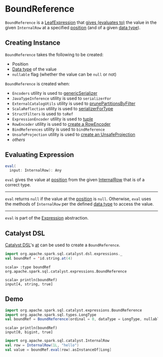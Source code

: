# BoundReference

`BoundReference` is a [LeafExpression](Expression.md#LeafExpression) that [gives (evaluates to)](#eval) the value in the given `InternalRow` at a specified [position](#ordinal) (and of a given [data type](#dataType)).

## Creating Instance

`BoundReference` takes the following to be created:

* <span id="ordinal"> Position
* <span id="dataType"> [Data type](../types/DataType.md) of the value
* <span id="nullable"> `nullable` flag (whether the value can be `null` or not)

`BoundReference` is created when:

* `Encoders` utility is used to [genericSerializer](../Encoders.md#genericSerializer)
* `JavaTypeInference` utility is used to `serializerFor`
* `ExternalCatalogUtils` utility is used to [prunePartitionsByFilter](../ExternalCatalogUtils.md#prunePartitionsByFilter)
* `ScalaReflection` utility is used to [serializerForType](../ScalaReflection.md#serializerForType)
* `StructFilters` is used to `toRef`
* `ExpressionEncoder` utility is used to [tuple](../ExpressionEncoder.md#tuple)
* `RowEncoder` utility is used to [create a RowEncoder](../RowEncoder.md#apply)
* `BindReferences` utility is used to `bindReference`
* `UnsafeProjection` utility is used to [create an UnsafeProjection](UnsafeProjection.md#create)
* _others_

## <span id="eval"> Evaluating Expression

```scala
eval(
  input: InternalRow): Any
```

`eval` gives the value at [position](#ordinal) from the given [InternalRow](../InternalRow.md) that is of a correct type.

---

`eval` returns `null` if the value at the [position](#ordinal) is `null`. Otherwise, `eval` uses the methods of `InternalRow` per the defined [data type](#dataType) to access the value.

---

`eval` is part of the [Expression](Expression.md#eval) abstraction.

## <span id="catalyst-dsl"><span id="at"> Catalyst DSL

[Catalyst DSL](../catalyst-dsl/index.md)'s [at](../catalyst-dsl/index.md#at) can be used to create a `BoundReference`.

```scala
import org.apache.spark.sql.catalyst.dsl.expressions._
val boundRef = 'id.string.at(4)
```

```text
scala> :type boundRef
org.apache.spark.sql.catalyst.expressions.BoundReference

scala> println(boundRef)
input[4, string, true]
```

## Demo

```scala
import org.apache.spark.sql.catalyst.expressions.BoundReference
import org.apache.spark.sql.types.LongType
val boundRef = BoundReference(ordinal = 0, dataType = LongType, nullable = true)
```

```text
scala> println(boundRef)
input[0, bigint, true]
```

```scala
import org.apache.spark.sql.catalyst.InternalRow
val row = InternalRow(1L, "hello")
val value = boundRef.eval(row).asInstanceOf[Long]
```
